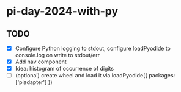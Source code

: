 # pi-day-2024-with-py

## TODO

- [x] Configure Python logging to stdout, configure loadPyodide to console.log on write to stdout/err
- [x] Add nav component
- [x] Idea: histogram of occurrence of digits
- [ ] \(optional) create wheel and load it via loadPyodide({ packages: ['piadapter'] })
